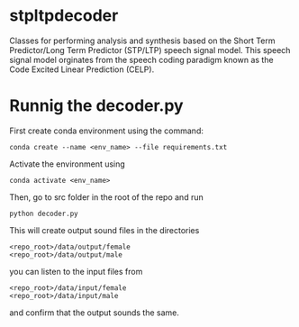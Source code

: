 # stpltpdecoder
Classes for performing analysis and synthesis based on the Short Term Predictor/Long Term Predictor (STP/LTP) speech signal model. This speech signal model orginates from the speech coding paradigm known as the Code Excited Linear Prediction (CELP).

# Runnig the decoder.py
First create conda environment using the command:

```
conda create --name <env_name> --file requirements.txt
```

Activate the environment using

```
conda activate <env_name>
```
Then, go to src folder in the root of the repo and run

```
python decoder.py
```

This will create output sound files in the directories

```
<repo_root>/data/output/female
<repo_root>/data/output/male
```

you can listen to the input files from

```
<repo_root>/data/input/female
<repo_root>/data/input/male
```

and confirm that the output sounds the same.

